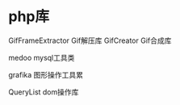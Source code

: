 # php库

GifFrameExtractor Gif解压库
GifCreator        Gif合成库

medoo    mysql工具类

grafika    图形操作工具累

QueryList    dom操作库